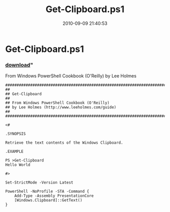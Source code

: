 ﻿---
pid:            2150
parent:         0
children:       
poster:         Lee Holmes
title:          Get-Clipboard.ps1
date:           2010-09-09 21:40:53
format:         posh
---

# Get-Clipboard.ps1

### [download](2150.ps1)"

From Windows PowerShell Cookbook (O'Reilly) by Lee Holmes

```posh
#############################################################################
##
## Get-Clipboard
##
## From Windows PowerShell Cookbook (O'Reilly)
## by Lee Holmes (http://www.leeholmes.com/guide)
##
##############################################################################

<#

.SYNOPSIS

Retrieve the text contents of the Windows Clipboard.

.EXAMPLE

PS >Get-Clipboard
Hello World

#>

Set-StrictMode -Version Latest

PowerShell -NoProfile -STA -Command {
    Add-Type -Assembly PresentationCore
    [Windows.Clipboard]::GetText()
}
```

